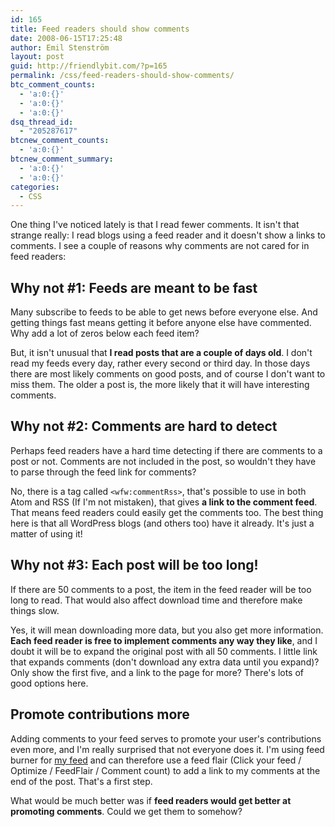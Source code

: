 ```yaml
---
id: 165
title: Feed readers should show comments
date: 2008-06-15T17:25:48
author: Emil Stenström
layout: post
guid: http://friendlybit.com/?p=165
permalink: /css/feed-readers-should-show-comments/
btc_comment_counts:
  - 'a:0:{}'
  - 'a:0:{}'
  - 'a:0:{}'
dsq_thread_id:
  - "205287617"
btcnew_comment_counts:
  - 'a:0:{}'
btcnew_comment_summary:
  - 'a:0:{}'
  - 'a:0:{}'
categories:
  - CSS
---
```

One thing I've noticed lately is that I read fewer comments. It isn't that strange really: I read blogs using a feed reader and it doesn't show a links to comments. I see a couple of reasons why comments are not cared for in feed readers:

## Why not #1: Feeds are meant to be fast

Many subscribe to feeds to be able to get news before everyone else. And getting things fast means getting it before anyone else have commented. Why add a lot of zeros below each feed item?

But, it isn't unusual that **I read posts that are a couple of days old**. I don't read my feeds every day, rather every second or third day. In those days there are most likely comments on good posts, and of course I don't want to miss them. The older a post is, the more likely that it will have interesting comments.

## Why not #2: Comments are hard to detect

Perhaps feed readers have a hard time detecting if there are comments to a post or not. Comments are not included in the post, so wouldn't they have to parse through the feed link for comments?

No, there is a tag called `<wfw:commentRss>`, that's possible to use in both Atom and RSS (If I'm not mistaken), that gives **a link to the comment feed**. That means feed readers could easily get the comments too. The best thing here is that all WordPress blogs (and others too) have it already. It's just a matter of using it!

## Why not #3: Each post will be too long!

If there are 50 comments to a post, the item in the feed reader will be too long to read. That would also affect download time and therefore make things slow.

Yes, it will mean downloading more data, but you also get more information. **Each feed reader is free to implement comments any way they like**, and I doubt it will be to expand the original post with all 50 comments. I little link that expands comments (don't download any extra data until you expand)? Only show the first five, and a link to the page for more? There's lots of good options here.

## Promote contributions more

Adding comments to your feed serves to promote your user's contributions even more, and I'm really surprised that not everyone does it. I'm using feed burner for [my feed](/feed/) and can therefore use a feed flair (Click your feed / Optimize / FeedFlair / Comment count) to add a link to my comments at the end of the post. That's a first step.

What would be much better was if **feed readers would get better at promoting comments**. Could we get them to somehow?
